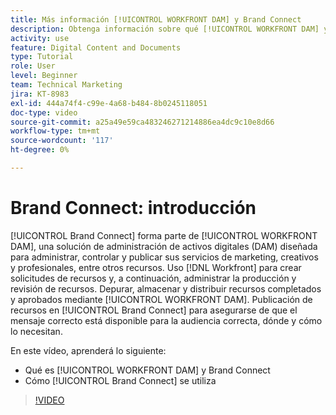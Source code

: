 ```yaml
---
title: Más información [!UICONTROL WORKFRONT DAM] y Brand Connect
description: Obtenga información sobre qué [!UICONTROL WORKFRONT DAM] y Brand Connect son y cómo se utilizan.
activity: use
feature: Digital Content and Documents
type: Tutorial
role: User
level: Beginner
team: Technical Marketing
jira: KT-8983
exl-id: 444a74f4-c99e-4a68-b484-8b0245118051
doc-type: video
source-git-commit: a25a49e59ca483246271214886ea4dc9c10e8d66
workflow-type: tm+mt
source-wordcount: '117'
ht-degree: 0%

---
```


# Brand Connect: introducción

[!UICONTROL Brand Connect] forma parte de [!UICONTROL WORKFRONT DAM], una solución de administración de activos digitales (DAM) diseñada para administrar, controlar y publicar sus servicios de marketing, creativos y profesionales, entre otros recursos. Uso [!DNL Workfront] para crear solicitudes de recursos y, a continuación, administrar la producción y revisión de recursos. Depurar, almacenar y distribuir recursos completados y aprobados mediante [!UICONTROL WORKFRONT DAM]. Publicación de recursos en [!UICONTROL Brand Connect] para asegurarse de que el mensaje correcto está disponible para la audiencia correcta, dónde y cómo lo necesitan.

En este vídeo, aprenderá lo siguiente:

* Qué es [!UICONTROL WORKFRONT DAM] y Brand Connect
* Cómo [!UICONTROL Brand Connect] se utiliza

>[!VIDEO](https://video.tv.adobe.com/v/335245/?quality=12&learn=on)
